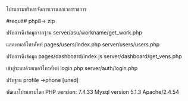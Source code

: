 โปรแกรมบริหารจัดการเวรนอกเวลาราชการ 

#requit#
php8-> zip

ปรับการดึงข้อมูลจากฐาน
server/asu/workname/get_work.php

แสดงเบอร์โทรศัพท์
pages/users/index.php
server/users/users.php

ปรับการดึงข้อมูล
pages/dashboard/index.js
server/dashboard/get_vens.php

เข้าสู่ระบบด้วยเบอร์โทรศัพท์
login.php 
server/auth/login.php 

ปรับฐาน 
profile ->phone [uned]



พัฒนาโปรแกรมโดย
PHP version: 7.4.33
Mysql version 5.1.3
Apache/2.4.54 





